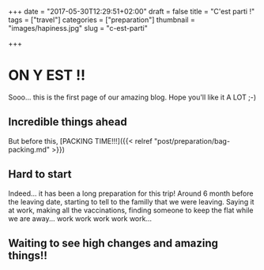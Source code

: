 +++
date = "2017-05-30T12:29:51+02:00"
draft = false
title = "C'est parti !"
tags = ["travel"]
categories = ["preparation"]
thumbnail = "images/hapiness.jpg"
slug = "c-est-parti"

+++

# ON Y EST !!

Sooo... this is the first page of our amazing blog. Hope you'll like it A LOT ;-)

## Incredible things ahead
But before this, [PACKING TIME!!!]({{< relref "post/preparation/bag-packing.md" >}})

## Hard to start

Indeed... it has been a long preparation for this trip! Around 6 month before the leaving date, starting to tell to the familly that we were leaving.
Saying it at work, making all the vaccinations, finding someone to keep the flat while we are away... work work work work work...
## Waiting to see high changes and amazing things!!

